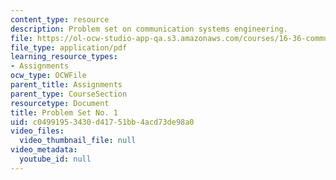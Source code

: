 ```yaml
---
content_type: resource
description: Problem set on communication systems engineering.
file: https://ol-ocw-studio-app-qa.s3.amazonaws.com/courses/16-36-communication-systems-engineering-spring-2009/c04991953430d41751bb4acd73de98a0_MIT16_36s09_assn01.pdf
file_type: application/pdf
learning_resource_types:
- Assignments
ocw_type: OCWFile
parent_title: Assignments
parent_type: CourseSection
resourcetype: Document
title: Problem Set No. 1
uid: c0499195-3430-d417-51bb-4acd73de98a0
video_files:
  video_thumbnail_file: null
video_metadata:
  youtube_id: null
---
```

